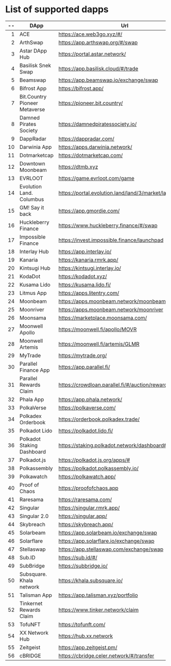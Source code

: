 
# List of supported dapps
| --  |             DApp              |                         Url                          |            Tags             |
| --: | ----------------------------- | ---------------------------------------------------- | --------------------------- |
|   1 | ACE                           | https://ace.web3go.xyz/#/                            | utilities                   |
|   2 | ArthSwap                      | https://app.arthswap.org/#/swap                      | defi,staking,evm            |
|   3 | Astar DApp Hub                | https://portal.astar.network/                        | defi,staking,evm            |
|   4 | Basilisk Snek Swap            | https://app.basilisk.cloud/#/trade                   | defi                        |
|   5 | Beamswap                      | https://app.beamswap.io/exchange/swap                | defi,staking,evm            |
|   6 | Bifrost App                   | https://bifrost.app/                                 | defi,crowdloans             |
|   7 | Bit.Country Pioneer Metaverse | https://pioneer.bit.country/                         | nft,staking                 |
|   8 | Damned Pirates Society        | https://damnedpiratessociety.io/                     | nft,evm                     |
|   9 | DappRadar                     | https://dappradar.com/                               | utilities                   |
|  10 | Darwinia App                  | https://apps.darwinia.network/                       | staking                     |
|  11 | Dotmarketcap                  | https://dotmarketcap.com/                            | utilities                   |
|  12 | Downtown Moonbeam             | https://dtmb.xyz                                     | evm,utilities               |
|  13 | EVRLOOT                       | https://game.evrloot.com/game                        | nft                         |
|  14 | Evolution Land. Columbus      | https://portal.evolution.land/land/3/market/land     | nft,evm                     |
|  15 | GM! Say it back               | https://app.gmordie.com/                             | community                   |
|  16 | Huckleberry Finance           | https://www.huckleberry.finance/#/swap               | defi,staking,evm            |
|  17 | Impossible Finance            | https://invest.impossible.finance/launchpad          | defi,evm                    |
|  18 | Interlay Hub                  | https://app.interlay.io/                             | staking,defi,crowdloans     |
|  19 | Kanaria                       | https://kanaria.rmrk.app/                            | nft                         |
|  20 | Kintsugi Hub                  | https://kintsugi.interlay.io/                        | staking,defi,crowdloans     |
|  21 | KodaDot                       | https://kodadot.xyz/                                 | nft                         |
|  22 | Kusama Lido                   | https://kusama.lido.fi/                              | staking,evm                 |
|  23 | Litmus App                    | https://apps.litentry.com/                           | crowdloans,evm              |
|  24 | Moonbeam                      | https://apps.moonbeam.network/moonbeam               | staking,crowdloans,evm      |
|  25 | Moonriver                     | https://apps.moonbeam.network/moonriver              | staking,crowdloans,evm      |
|  26 | Moonsama                      | https://marketplace.moonsama.com/                    | nft,evm                     |
|  27 | Moonwell Apollo               | https://moonwell.fi/apollo/MOVR                      | defi,evm                    |
|  28 | Moonwell Artemis              | https://moonwell.fi/artemis/GLMR                     | defi,evm                    |
|  29 | MyTrade                       | https://mytrade.org/                                 | defi,evm                    |
|  30 | Parallel Finance App          | https://app.parallel.fi/                             | defi                        |
|  31 | Parallel Rewards Claim        | https://crowdloan.parallel.fi/#/auction/rewards/     | crowdloans                  |
|  32 | Phala App                     | https://app.phala.network/                           | defi,staking                |
|  33 | PolkaVerse                    | https://polkaverse.com/                              | community                   |
|  34 | Polkadex Orderbook            | https://orderbook.polkadex.trade/                    | defi,utilities              |
|  35 | Polkadot Lido                 | https://polkadot.lido.fi/                            | staking,evm                 |
|  36 | Polkadot Staking Dashboard    | https://staking.polkadot.network/dashboard#/overview | staking                     |
|  37 | Polkadot.js                   | https://polkadot.js.org/apps/#                       | utilities                   |
|  38 | Polkassembly                  | https://polkadot.polkassembly.io/                    | community                   |
|  39 | Polkawatch                    | https://polkawatch.app/                              | staking                     |
|  40 | Proof of Chaos                | https://proofofchaos.app                             | nft,community               |
|  41 | Raresama                      | https://raresama.com/                                | nft                         |
|  42 | Singular                      | https://singular.rmrk.app/                           | nft                         |
|  43 | Singular 2.0                  | https://singular.app/                                | nft                         |
|  44 | Skybreach                     | https://skybreach.app/                               | nft,evm                     |
|  45 | Solarbeam                     | https://app.solarbeam.io/exchange/swap               | defi,staking,evm            |
|  46 | Solarflare                    | https://app.solarflare.io/exchange/swap              | defi,staking,evm            |
|  47 | Stellaswap                    | https://app.stellaswap.com/exchange/swap             | defi,staking,evm            |
|  48 | Sub.ID                        | https://sub.id/#/                                    | utilities                   |
|  49 | SubBridge                     | https://subbridge.io/                                | defi,evm                    |
|  50 | Subsquare. Khala network      | https://khala.subsquare.io/                          | community                   |
|  51 | Talisman App                  | https://app.talisman.xyz/portfolio                   | defi,crowdloans             |
|  52 | Tinkernet Rewards Claim       | https://www.tinker.network/claim                     | crowdloans                  |
|  53 | TofuNFT                       | https://tofunft.com/                                 | nft,evm                     |
|  54 | XX Network Hub                | https://hub.xx.network                               | community,staking,utilities |
|  55 | Zeitgeist                     | https://app.zeitgeist.pm/                            | utilities                   |
|  56 | cBRIDGE                       | https://cbridge.celer.network/#/transfer             | defi,evm                    |
